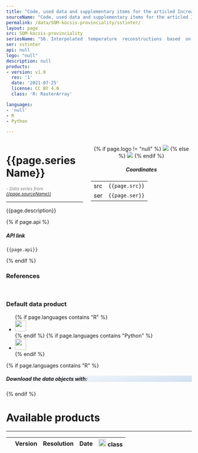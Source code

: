 ```yaml
---
title: "Code, used data and supplementary items for the articled Increase in marine provinciality over the last 250 million years governed more by climate change than plate tectonics"
sourceName: "Code, used data and supplementary items for the articled Increase in marine provinciality over the last 250 million years governed more by climate change than plate tectonics"
permalink: /data/SOM-kocsis-provinciality/sstinter/
layout: page
src: SOM-kocsis-provinciality
seriesName: "S6. Interpolated  temperature  reconstructions  based  on  the  HadCM3L  climate  models  and  the PaleoMAP Paleocoastlines"
ser: sstinter
api: null
logo: "null"
description: null
products:
- version: v1.0
  res: '1'
  date: '2021-07-25'
  license: CC BY 4.0
  class: 'R: RasterArray'

languages:
- 'null'
- R
- Python

---
```


<script src="{{site.url}}{{site.baseurl}}/assets/js/tabs.js"></script>
<script src="{{site.url}}{{site.baseurl}}/assets/js/clipboard.min.js"></script>


<script src="{{site.url}}{{site.baseurl}}/assets/js/jquery-3.7.0.js"></script>  <!--Add JQuery-->
<script src="{{site.url}}{{site.baseurl}}/assets/js/jquery.dataTables.min.js"></script>
<link rel="stylesheet" type="text/css" href="{{site.url}}{{site.baseurl}}/assets/css/jquery.dataTables.min.css" />


<link rel="stylesheet" type="text/css" href="{{site.url}}{{site.baseurl}}/assets/css/highlight.default.min.css" />
<script src="{{site.url}}{{site.baseurl}}/assets/js/highlight.min.js"></script>  <!--R syntax hightlight-->
<script src="{{site.url}}{{site.baseurl}}/assets/js/r.min.js"></script>  <!--R syntax hightlight-->


<div class="columns">
<div class="column is-8" markdown="1">

#  {{page.seriesName}} 

<small style="color:gray"><i> - Data series from <a href="{{site.url}}{{site.baseurl}}/data/{{page.src}}/">{{page.sourceName}}</a></i></small> 

<hr>


{{page.description}}

{% if page.api %}
<div style="overflow-wrap:break-word" markdown="1">

##### API link 

<code>{{page.api}}</code>

</div>
{% endif %}


### References 

</div>

<div class="column is-4 box" markdown="1" style="text-align:center">

{% if page.logo != "null" %}
<img src="{{site.url}}{{site.baseurl}}/images/chronos_logos/{{page.logo}}" style="max-width:250px">
{% else %}
<img src="{{site.url}}{{site.baseurl}}/images/chronos_logos/generic.svg" style="max-width:200px">
{% endif %}

##### Coordinates

<table>
<tr> <td> src </td> <td><code>{{page.src}}</code> </td></tr>
<tr> <td> ser </td> <td><code>{{page.ser}}</code> </td></tr>
</table>

</div>


</div>

<br>


### Default data product

<div class="tabs is-boxed">
  <ul>
{% if page.languages contains "R" %}
    <li class="tab is-active" onclick="openTab(event,'r-default')"><a><img src="{{site.url}}{{site.baseurl}}/images/logos/RlogoNew.png" style="width:30px"></a></li>
{% endif %}
{% if page.languages contains "Python" %}
    <li class="tab" onclick="openTab(event,'py-default')"><a><img src="{{site.url}}{{site.baseurl}}/images/logos/Python-logo-notext.png" style="width:30px"></a></li>
{% endif %}
  </ul>
</div>

<div class="container">

{% if page.languages contains "R" %}
<div class="content-tab" id="r-default" markdown="1">


<div class="box R-item">

<h5>Download the data objects with: </h5>

<div id ="RdefaultBlock"> </div>

</div>


<script>
function displayDefaultR(src,ser){
	fetchCall = 'x <- chronosphere::fetch(src = "' + src + '", ser = "' + ser + '")'
	codeBlock = '<pre>' +
		'<code id="r-defaultFetch">' +
			hljs.highlight(fetchCall, {language: "r"}).value + 
		'</code>' + 
			'<button class="button is-small copybutton" onclick="myFunction2(\'r-defaultFetch\')" style="margin-top: -5px;">' + 
				'<i class="fa fa-copy"></i>' +
			'</button>' +
		'</pre>';
	return(codeBlock);
}
document.getElementById("RdefaultBlock").innerHTML = displayDefaultR('{{page.src}}','{{page.ser}}');
</script>


</div>
{% endif %}
<div class="content-tab" id="py-default" style="display:none" markdown="1">
```
Python code!
```
</div>
</div>

# Available products

* * *


<script>
function myFunction2(id) {
   // Copy the text inside the text field
  navigator.clipboard.writeText(document.getElementById(id).textContent);
} 
</script>


<table id="example" class="display" style="width:100%">
        <thead>
            <tr>
                <th></th>
                <th>Version</th>
                <th>Resolution</th>
                <th>Date</th>
                <th><img src="{{site.url}}{{site.baseurl}}/images/logos/RlogoNew.png" style="width:20px"> class</th>
            </tr>
        </thead>
    </table>
	
	
<script>
// use a global counter to find which code block's text needs to be copied to the clipboard!
var globCounter = 0;
function format(d) {
	let result = '';
	// For every item
	for(let i = 0; i < d.items.length; i ++){
		// create in icon for the programming language
		if( d.items[i].language == "R"){
		  var icon = '<img src="{{site.url}}{{site.baseurl}}/images/logos/RlogoNew.png" style="width:30px;margin-right:5px">';
		  var boxclass = 'R-item';
		}
		if( d.items[i].language == "Python"){
		  var icon = '<img src="{{site.url}}{{site.baseurl}}/images/logos/Python-logo-notext.png" style="width:30px;margin-right:5px">';
		  var boxclass = 'py-item';
		}
		//add a horizontal rule at the beginning
		if(i > 0) result += '';
		var fetchCall = 'x <- chronosphere::fetch(src=\"{{page.src}}\", ser=\"{{page.ser}}\", ver=\"' + d.ver +'\", res=\"' + d.res 
		+ '\", class=\"' + d.items[i].class + '\")';
		globCounter++;
		result += '<div class="box ' + boxclass + '"><h5>' + icon +'<span style="font-weight:200">class:</span> '+ d.items[i].class + ' </h5>' +
			'<dl>' +
			'<dt>Fetch call:</dt>' + 
			'<dd><pre><code id="codeBlock' + globCounter + '">' + 
			hljs.highlight(fetchCall, {language: "r"}).value + 
			'</code><button class="button is-small copybutton" onclick="myFunction2(\'codeBlock' + globCounter + '\')" ><i class="fa fa-copy"></i></button>' +
			'</pre></dd>' +
			'<dt>Dependencies:</dt><dd>';
		// iterate for all dependencies
		for(let j = 0; j < d.items[i].dependencies.length; j++){
			result += '<a href="' + d.items[i].dependencies[j].url+ '">' + d.items[i].dependencies[j].software + '</a>' + ' (' + d.items[i].dependencies[j].version + '), ';
		}
		result += '</dd></dl></div>';
	}
    return (
		result
    );
}
 
let table = new DataTable('#example', {
    ajax: '{{site.url}}{{site.baseurl}}/assets/json/{{page.src}}/{{page.ser}}.json',
    columns: [
        {
            className: 'dt-control',
            orderable: false,
            data: null,
            defaultContent: ''
        },
        { data: 'ver' },
        { data: 'res' },
        { data: 'productDate'},
        { data: 'R'}
    ],
    order: [[3, 'desc']]
});
 
table.on('click', 'td.dt-control', function (e) {
    let tr = e.target.closest('tr');
    let row = table.row(tr);
 
    if (row.child.isShown()) {
        // This row is already open - close it
        row.child.hide();
    }
    else {
		// close all rows
		table.rows().every(function(){
            // If row has details expanded
            if(this.child.isShown()){
                // Collapse row details
                this.child.hide();
                $(this.node()).removeClass('shown');
            }
        });
        // Open this row
        row.child(format(row.data())).show();
    }
});

</script>

<style>
button.button.is-small.copybutton{
  float: right;
  margin-top: -12px;
  margin-bottom: -12px;
  font-size: 0.75rem;
}
div.box.R-item{
background: linear-gradient(170deg, rgba(255,255,255,1) 0%, rgba(38,108,194,0.2) 100%);
}

div.box.py-item{
background: linear-gradient(170deg, rgba(255,218,77,0.2) 0%, rgba(255,255,255,1) 55%, rgba(75,140,191,0.2) 100%);
}

pre{
background-color:#ffffff88;
}

</style>
